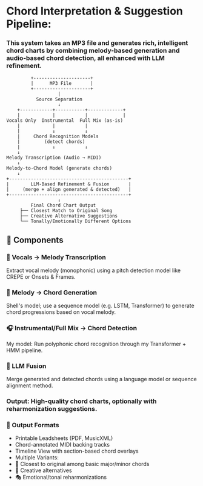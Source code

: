 # Chord Interpretation & Suggestion Pipeline:
### This system takes an MP3 file and generates rich, intelligent chord charts by combining melody-based generation and audio-based chord detection, all enhanced with LLM refinement.

```
         +---------------------+
         |      MP3 File       |
         +---------------------+
                   |
           Source Separation
                   ↓
    +------------+-----------+-------------+
    |            |           |             |
Vocals Only  Instrumental  Full Mix (as-is)
    |            |           |
    |            ↓           ↓
    |     Chord Recognition Models
    |         (detect chords)
    |            ↓           ↓
    ↓
Melody Transcription (Audio → MIDI)
    ↓
Melody-to-Chord Model (generate chords)
    ↓
+--------------------------------------------+
|        LLM-Based Refinement & Fusion       |
|     (merge + align generated & detected)   |
+--------------------------------------------+
                   ↓
         Final Chord Chart Output
     ├── Closest Match to Original Song
     ├── Creative Alternative Suggestions
     └── Tonally/Emotionally Different Options
```

## 🔧 Components
### 🎤 Vocals → Melody Transcription
Extract vocal melody (monophonic) using a pitch detection model like CREPE or Onsets & Frames.

### 🎹 Melody → Chord Generation
Shell's model; use a sequence model (e.g. LSTM, Transformer) to generate chord progressions based on vocal melody.

### 🎧 Instrumental/Full Mix → Chord Detection
My model: Run polyphonic chord recognition through my Transformer + HMM pipeline.

### 🧠 LLM Fusion
Merge generated and detected chords using a language model or sequence alignment method.

### Output: High-quality chord charts, optionally with reharmonization suggestions.

### 📝 Output Formats
- Printable Leadsheets (PDF, MusicXML)
- Chord-annotated MIDI backing tracks
- Timeline View with section-based chord overlays
- Multiple Variants:
 - 🎯 Closest to original among basic major/minor chords
 - 🎨 Creative alternatives
 - 🎭 Emotional/tonal reharmonizations
